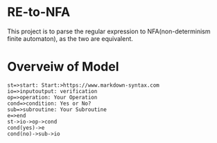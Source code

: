 # RE-to-NFA
This project is to parse the regular expression to NFA(non-determinism finite automaton), as the two are equivalent. 

# Overveiw of Model


```flow
st=>start: Start:>https://www.markdown-syntax.com
io=>inputoutput: verification
op=>operation: Your Operation
cond=>condition: Yes or No?
sub=>subroutine: Your Subroutine
e=>end
st->io->op->cond
cond(yes)->e
cond(no)->sub->io
```
